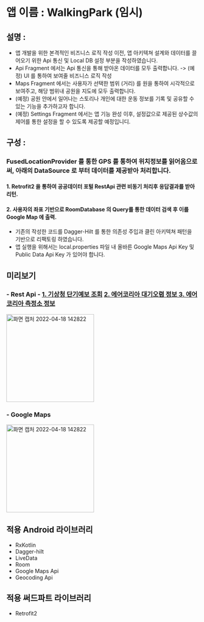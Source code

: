# 앱 이름 : WalkingPark (임시) 


## 설명 : 
- 앱 개발을 위한 본격적인 비즈니스 로직 작성 이전, 앱 아키텍쳐 설계와 데이터를 끌어오기 위한 Api 통신 및 Local DB 설정 부분을 작성하였습니다.
- Api Fragment 에서는 Api 통신을 통해 받아온 데이터를 모두 출력합니다. -> (예정) UI 를 통하여 보여줄 비즈니스 로직 작성
- Maps Fragment 에서는 사용자가 선택한 범위 (거리) 를 원을 통하여 시각적으로 보여주고, 해당 범위내 공원을 지도에 모두 출력합니다.
- (예정) 공원 안에서 일어나는 스토리나 개인에 대한 운동 정보를 기록 및 공유할 수 있는 기능을 추가하고자 합니다.     
- (예정) Settings Fragment 에서는 앱 기능 완성 이후, 설정값으로 제공된 상수값의 제어를 통한 설정을 할 수 있도록 제공할 예정입니디. 

## 구성 :
### FusedLocationProvider 를 통한 GPS 를 통하여 위치정보를 읽어옴으로써, 아래의 DataSource 로 부터 데이터를 제공받아 처리합니다.  
#### 1. Retrofit2 을 통하여 공공데이터 포털 RestApi 관련 비동기 처리후 응답결과를 받아 리턴.
#### 2. 사용자의 좌표 기반으로 RoomDatabase 의 Query를 통한 데이터 검색 후 이를 Google Map 에 출력. 
- 기존의 작성한 코드를 Dagger-Hilt 를 통한 의존성 주입과 클린 아키텍쳐 패턴을 기반으로 리팩토링 하였습니다.
- 앱 실행을 위해서는 local.properties 파일 내 올바른 Google Maps Api Key 및 Public Data Api Key 가 있어야 합니다. 
    
## 미리보기
### - Rest Api - <a href="https://www.data.go.kr/tcs/dss/selectApiDataDetailView.do?publicDataPk=15084084"> 1. 기상청 단기예보 조회<a> <a href="https://www.data.go.kr/tcs/dss/selectApiDataDetailView.do?publicDataPk=15073861"> 2. 에어코리아 대기오렴 정보<a><a href="https://www.data.go.kr/tcs/dss/selectApiDataDetailView.do?publicDataPk=15073877"> 3. 에어코리아 측정소 정보<a>
<img width="230" alt="화면 캡처 2022-04-18 142822" src="https://user-images.githubusercontent.com/60813834/163760073-020b2293-cc9c-4cb6-bff5-1e7499ba776a.png">

### - Google Maps
<img width="230" alt="화면 캡처 2022-04-18 142822" src="https://user-images.githubusercontent.com/60813834/163760648-acfe9591-4014-4463-89b3-62a6577d4d56.gif">


## 적용 Android 라이브러리 
- RxKotlin
- Dagger-hilt
- LiveData
- Room
- Google Maps Api
- Geocoding Api

## 적용 써드파트 라이브러리
- Retrofit2
    
